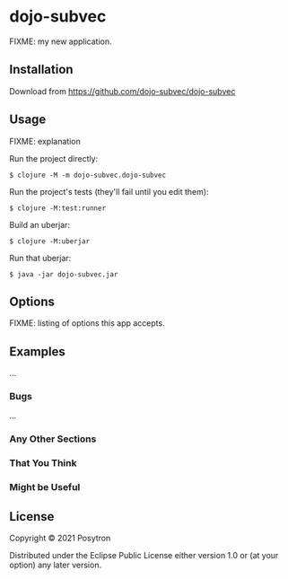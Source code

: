 # dojo-subvec

FIXME: my new application.

## Installation

Download from https://github.com/dojo-subvec/dojo-subvec

## Usage

FIXME: explanation

Run the project directly:

    $ clojure -M -m dojo-subvec.dojo-subvec

Run the project's tests (they'll fail until you edit them):

    $ clojure -M:test:runner

Build an uberjar:

    $ clojure -M:uberjar

Run that uberjar:

    $ java -jar dojo-subvec.jar

## Options

FIXME: listing of options this app accepts.

## Examples

...

### Bugs

...

### Any Other Sections
### That You Think
### Might be Useful

## License

Copyright © 2021 Posytron

Distributed under the Eclipse Public License either version 1.0 or (at
your option) any later version.
